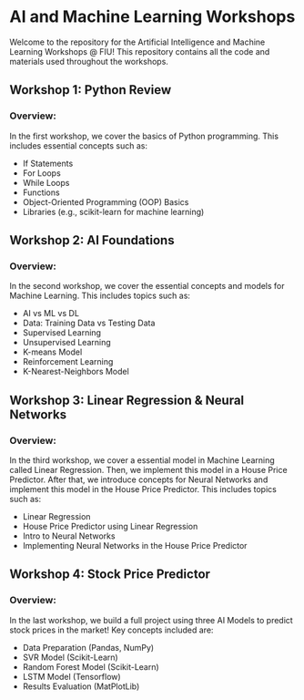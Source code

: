 # AI and Machine Learning Workshops
Welcome to the repository for the Artificial Intelligence and Machine Learning Workshops @ FIU! This repository contains all the code and materials used throughout the workshops.
## Workshop 1: Python Review
### Overview:
In the first workshop, we cover the basics of Python programming. This includes essential concepts such as:

- If Statements
- For Loops
- While Loops
- Functions
- Object-Oriented Programming (OOP) Basics
- Libraries (e.g., scikit-learn for machine learning)

## Workshop 2: AI Foundations
### Overview:
In the second workshop, we cover the essential concepts and models for Machine Learning. This includes topics such as:

- AI vs ML vs DL
- Data: Training Data vs Testing Data
- Supervised Learning
- Unsupervised Learning
- K-means Model
- Reinforcement Learning
- K-Nearest-Neighbors Model

## Workshop 3: Linear Regression & Neural Networks
### Overview:
In the third workshop, we cover a essential model in Machine Learning called Linear Regression. Then, we implement this model in a House Price Predictor. After that, we introduce concepts for Neural Networks and implement this model in the House Price Predictor. This includes topics such as:

- Linear Regression
- House Price Predictor using Linear Regression
- Intro to Neural Networks
- Implementing Neural Networks in the House Price Predictor

## Workshop 4: Stock Price Predictor
### Overview:
In the last workshop, we build a full project using three AI Models to predict stock prices in the market! Key concepts included are:

- Data Preparation (Pandas, NumPy)
- SVR Model (Scikit-Learn)
- Random Forest Model (Scikit-Learn)
- LSTM Model (Tensorflow)
- Results Evaluation (MatPlotLib)